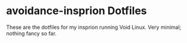 # avoidance-insprion Dotfiles

These are the dotfiles for my insprion running Void Linux. Very minimal; nothing fancy so far.
